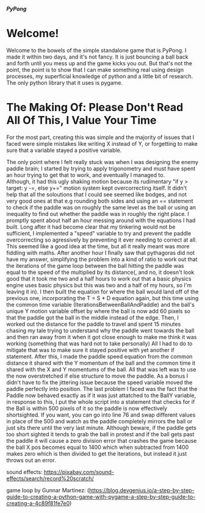 
_**PyPong**_

#  Welcome!

Welcome to the bowels of the simple standalone game that is
PyPong. I made it within two days, and it's not fancy. It is just
bouncing a ball back and forth until you mess up and the game kicks you out.
But that's not the point, the point is to show that I can make something real 
using design processes, my superficial knowledge of python and a little bit of research.
The only python library that it uses is pygame.

# The Making Of: Please Don't Read All Of This, I Value Your Time
For the most part, creating this was simple and the majority of issues that I faced were simple mistakes like writing X instead of Y,
or forgetting to make sure that a variable stayed a positive variable. 

The only point where I felt really stuck was when I was designing the enemy paddle brain; I started by trying to apply 
trigonometry and must have spent an hour trying to get that to work, and eventually I managed to.  
Although, it had this ugly shaking motion because its rudimentary "if y > target: y -=, else y+=" motion system kept 
overcorrecting itself. It didn't help that all the soloutions that I could see seemed like bodges, and not very good ones at that e.g rounding both
sides and using an == statement to check if the paddle was on roughly the same level as the ball or using an inequality 
to find out whether the paddle was in roughly the right place. I promptly spent about half an hour messing around with
the equations I had built. Long after it had become clear that my tinkering would not be sufficient, I implemented a
"speed" variable to try and prevent the paddle overcorrecting so agressively by preventing it ever needing to correct at all.
This seemed like a good idea at the time, but all it really meant was more fiddling with maths. After another hour
I finally saw that pythagoras did not have my answer, simplifying the problem into a kind of ratio to work out that
the iterations of the game loop between the ball hitting the paddle was equal to the speed of the multiplied by its distance(,
and no, it doesn't look good that it took me two and a half hours to work out that a basic physics engine uses basic 
physics but this was two and a half of my hours, so I'm leaving it in). I then built the equation for where the ball would land
off of the previous one, incorporating the T = S * D  equation again, but this time using the common time variable (IterationsBetweenBallAndPaddle)
and the ball's unique Y motion variable offset by where the ball is now add 60 pixels so that the paddle got the ball in the
middle instead of the edge. Then, I worked out the distance for the paddle to travel and spent 15 minutes chasing my tale trying
to understand why the paddle went towards the ball and then ran away from it when it got close enough to make me think it
 was working (something that was hard not to take personally) All I had to do to mitigate that was to make sure it 
stayed positive with yet another if statement. After this, I made the paddle speed equation from the common distance it
shared with the Y momentum of the ball and the common time it shared with the X and Y momentums of the ball. All that was
left was to use the now overstretched if else structure to move the paddle. As a bonus I didn't have to fix the jittering
issue because the speed variable moved the paddle perfectly into position. The last problem I faced was the fact that 
the Paddle now behaved exactly as if it was just attatched to the BallY variable, in response to this, I put the whole
script into a statement that checks for if the Ball is within 500 pixels of it so the paddle is now effectively shortsighted.
If you want, you can go into line 76 and swap different values in place of the 500 and watch as the paddle completely mirrors the ball
or just sits there until the very last minute. Although beware, if the paddle gets too short sighted it tends to grab the ball
in protest and if the ball gets past the paddle it will cause a zero division error that crashes the game because the ball
X pos becomes equal to 1400 which when subtracted from 1400 makes zero which is then divided to get the iterations, but
instead it just throws out an error.


sound effects:
https://pixabay.com/sound-effects/search/record%20scratch/

game loop by Gunnar Martinez: 
(https://blog.devgenius.io/a-step-by-step-guide-to-creating-a-python-game-with-pygame-a-step-by-step-guide-to-creating-a-4c89f81fe7e0)
